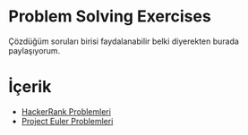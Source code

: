 # Problem Solving Exercises

Çözdüğüm soruları birisi faydalanabilir belki diyerekten burada paylaşıyorum. 

# İçerik

- [HackerRank Problemleri](https://github.com/AhmetOsmn/ProblemSolvingExercises/tree/main/HackerRank)
- [Project Euler Problemleri](https://github.com/AhmetOsmn/ProblemSolvingExercises/tree/main/ProjectEuler/Solutions/Solutions)
